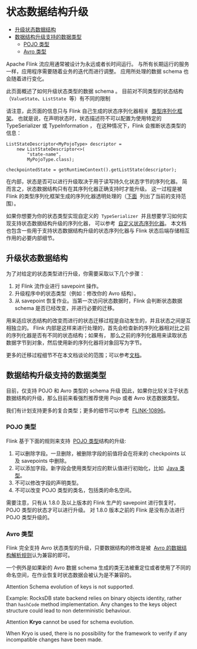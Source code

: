 # 状态数据结构升级

- [升级状态数据结构](https://ci.apache.org/projects/flink/flink-docs-release-1.10/zh/dev/stream/state/schema_evolution.html#%E5%8D%87%E7%BA%A7%E7%8A%B6%E6%80%81%E6%95%B0%E6%8D%AE%E7%BB%93%E6%9E%84)
- [数据结构升级支持的数据类型](https://ci.apache.org/projects/flink/flink-docs-release-1.10/zh/dev/stream/state/schema_evolution.html#%E6%95%B0%E6%8D%AE%E7%BB%93%E6%9E%84%E5%8D%87%E7%BA%A7%E6%94%AF%E6%8C%81%E7%9A%84%E6%95%B0%E6%8D%AE%E7%B1%BB%E5%9E%8B)
  - [POJO 类型](https://ci.apache.org/projects/flink/flink-docs-release-1.10/zh/dev/stream/state/schema_evolution.html#pojo-%E7%B1%BB%E5%9E%8B)
  - [Avro 类型](https://ci.apache.org/projects/flink/flink-docs-release-1.10/zh/dev/stream/state/schema_evolution.html#avro-%E7%B1%BB%E5%9E%8B)

Apache Flink 流应用通常被设计为永远或者长时间运行。 与所有长期运行的服务一样，应用程序需要随着业务的迭代而进行调整。 应用所处理的数据 schema 也会随着进行变化。

此页面概述了如何升级状态类型的数据 schema 。 目前对不同类型的状态结构（`ValueState`、`ListState`  等）有不同的限制

请注意，此页面的信息只与 Flink 自己生成的状态序列化器相关  [类型序列化框架](https://ci.apache.org/projects/flink/flink-docs-release-1.10/zh/dev/types_serialization.html)。 也就是说，在声明状态时，状态描述符不可以配置为使用特定的 TypeSerializer 或 TypeInformation ， 在这种情况下，Flink 会推断状态类型的信息：

    ListStateDescriptor<MyPojoType> descriptor =
        new ListStateDescriptor<>(
            "state-name",
            MyPojoType.class);

    checkpointedState = getRuntimeContext().getListState(descriptor);

在内部，状态是否可以进行升级取决于用于读写持久化状态字节的序列化器。 简而言之，状态数据结构只有在其序列化器正确支持时才能升级。 这一过程是被 Flink 的类型序列化框架生成的序列化器透明处理的（[下面](https://ci.apache.org/projects/flink/flink-docs-release-1.10/zh/dev/stream/state/schema_evolution.html#%E6%95%B0%E6%8D%AE%E7%BB%93%E6%9E%84%E5%8D%87%E7%BA%A7%E6%94%AF%E6%8C%81%E7%9A%84%E6%95%B0%E6%8D%AE%E7%B1%BB%E5%9E%8B)  列出了当前的支持范围）。

如果你想要为你的状态类型实现自定义的  `TypeSerializer`  并且想要学习如何实现支持状态数据结构升级的序列化器， 可以参考  [自定义状态序列化器](https://ci.apache.org/projects/flink/flink-docs-release-1.10/zh/dev/stream/state/custom_serialization.html)。 本文档也包含一些用于支持状态数据结构升级的状态序列化器与 Flink 状态后端存储相互作用的必要内部细节。

## 升级状态数据结构

为了对给定的状态类型进行升级，你需要采取以下几个步骤：

1.  对 Flink 流作业进行 savepoint 操作。
2.  升级程序中的状态类型（例如：修改你的 Avro 结构）。
3.  从 savepoint 恢复作业。当第一次访问状态数据时，Flink 会判断状态数据 schema 是否已经改变，并进行必要的迁移。

用来适应状态结构的改变而进行的状态迁移过程是自动发生的，并且状态之间是互相独立的。 Flink 内部是这样来进行处理的，首先会检查新的序列化器相对比之前的序列化器是否有不同的状态结构；如果有， 那么之前的序列化器用来读取状态数据字节到对象，然后使用新的序列化器将对象回写为字节。

更多的迁移过程细节不在本文档谈论的范围；可以参考[文档](https://ci.apache.org/projects/flink/flink-docs-release-1.10/zh/dev/stream/state/custom_serialization.html)。

## 数据结构升级支持的数据类型

目前，仅支持 POJO 和 Avro 类型的 schema 升级 因此，如果你比较关注于状态数据结构的升级，那么目前来看强烈推荐使用 Pojo 或者 Avro 状态数据类型。

我们有计划支持更多的复合类型；更多的细节可以参考  [FLINK-10896](https://issues.apache.org/jira/browse/FLINK-10896)。

### POJO 类型

Flink 基于下面的规则来支持  [POJO 类型](https://ci.apache.org/projects/flink/flink-docs-release-1.10/zh/dev/types_serialization.html#pojo-%E7%B1%BB%E5%9E%8B%E7%9A%84%E8%A7%84%E5%88%99)结构的升级:

1.  可以删除字段。一旦删除，被删除字段的前值将会在将来的 checkpoints 以及 savepoints 中删除。
2.  可以添加字段。新字段会使用类型对应的默认值进行初始化，比如  [Java 类型](https://docs.oracle.com/javase/tutorial/java/nutsandbolts/datatypes.html)。
3.  不可以修改字段的声明类型。
4.  不可以改变 POJO 类型的类名，包括类的命名空间。

需要注意，只有从 1.8.0 及以上版本的 Flink 生产的 savepoint 进行恢复时，POJO 类型的状态才可以进行升级。 对 1.8.0 版本之前的 Flink 是没有办法进行 POJO 类型升级的。

### Avro 类型

Flink 完全支持 Avro 状态类型的升级，只要数据结构的修改是被  [Avro 的数据结构解析规则](http://avro.apache.org/docs/current/spec.html#Schema+Resolution)认为兼容的即可。

一个例外是如果新的 Avro 数据 schema 生成的类无法被重定位或者使用了不同的命名空间，在作业恢复时状态数据会被认为是不兼容的。

Attention Schema evolution of keys is not supported.

Example: RocksDB state backend relies on binary objects identity, rather than `hashCode` method implementation. Any changes to the keys object structure could lead to non deterministic behaviour.

Attention **Kryo** cannot be used for schema evolution.

When Kryo is used, there is no possibility for the framework to verify if any incompatible changes have been made.
